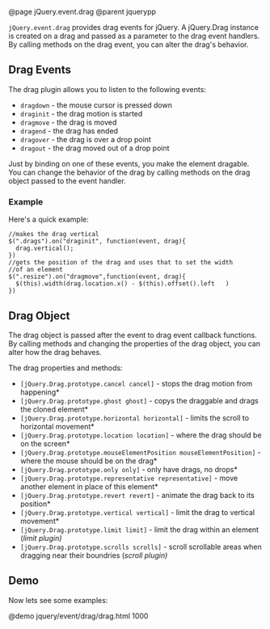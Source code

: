 @page jQuery.event.drag
@parent jquerypp

`jQuery.event.drag` provides drag events for jQuery.
A jQuery.Drag instance is created on a drag and passed
as a parameter to the drag event handlers.  By calling
methods on the drag event, you can alter the drag's
behavior.

## Drag Events

The drag plugin allows you to listen to the following events:

* `dragdown` - the mouse cursor is pressed down
* `draginit` - the drag motion is started
* `dragmove` - the drag is moved
* `dragend` - the drag has ended
* `dragover` - the drag is over a drop point
* `dragout` - the drag moved out of a drop point

Just by binding on one of these events, you make
the element dragable.  You can change the behavior of the drag
by calling methods on the drag object passed to the event handler.

### Example

Here's a quick example:

    //makes the drag vertical
    $(".drags").on("draginit", function(event, drag){
      drag.vertical();
    })
    //gets the position of the drag and uses that to set the width
    //of an element
    $(".resize").on("dragmove",function(event, drag){
      $(this).width(drag.location.x() - $(this).offset().left   )
    })

## Drag Object

The drag object is passed after the event to drag  event callback functions.
By calling methods and changing the properties of the drag object, you can alter how the drag behaves.

The drag properties and methods:

* `[jQuery.Drag.prototype.cancel cancel]` - stops the drag motion from happening*
* `[jQuery.Drag.prototype.ghost ghost]` - copys the draggable and drags the cloned element*
* `[jQuery.Drag.prototype.horizontal horizontal]` - limits the scroll to horizontal movement*
* `[jQuery.Drag.prototype.location location]` - where the drag should be on the screen*
* `[jQuery.Drag.prototype.mouseElementPosition mouseElementPosition]` - where the mouse should be on the drag*
* `[jQuery.Drag.prototype.only only]` - only have drags, no drops*
* `[jQuery.Drag.prototype.representative representative]` - move another element in place of this element*
* `[jQuery.Drag.prototype.revert revert]` - animate the drag back to its position*
* `[jQuery.Drag.prototype.vertical vertical]` - limit the drag to vertical movement*
* `[jQuery.Drag.prototype.limit limit]` - limit the drag within an element (*limit plugin)*
* `[jQuery.Drag.prototype.scrolls scrolls]` - scroll scrollable areas when dragging near their boundries (*scroll plugin)*

## Demo

Now lets see some examples:

@demo jquery/event/drag/drag.html 1000